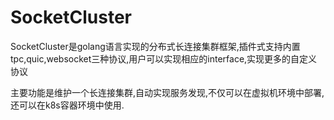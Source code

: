 # SocketCluster

SocketCluster是golang语言实现的分布式长连接集群框架,插件式支持内置tpc,quic,websocket三种协议,用户可以实现相应的interface,实现更多的自定义协议

主要功能是维护一个长连接集群,自动实现服务发现,不仅可以在虚拟机环境中部署,还可以在k8s容器环境中使用.